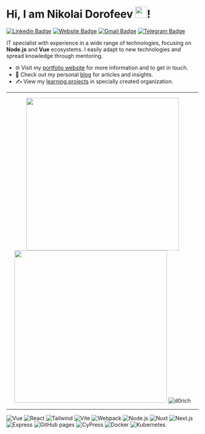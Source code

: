 # Hi, I am Nikolai Dorofeev <img src="https://emojis.slackmojis.com/emojis/images/1531849430/4246/blob-sunglasses.gif?1531849430" width="30"/>! 

[![Linkedin Badge](https://img.shields.io/badge/LinkedIn-0077B5?style=for-the-badge&logo=linkedin&logoColor=white)](https://www.linkedin.com/in/d0rich/)
[![Website Badge](https://img.shields.io/badge/website-000000?style=for-the-badge&logo=About.me&logoColor=white)](https://d0rich.me/)
[![Gmail Badge](https://img.shields.io/badge/Gmail-D14836?style=for-the-badge&logo=gmail&logoColor=white)](mailto:dorich2000@gmail.com)
[![Telegram Badge](https://img.shields.io/badge/Telegram-2CA5E0?style=for-the-badge&logo=telegram&logoColor=white)](https://d0rich.t.me)

IT specialist with experience in a wide range of technologies, focusing on **Node.js** and **Vue** ecosystems. 
I easily adapt to new technologies and spread knowledge through mentoring.

- 🌐 Visit my [portfolio website](https://d0rich.me/) for more information and to get in touch.
- 👋 Check out my personal [blog](https://d0rich.me/blog/) for articles and insights.
- ✍️ View my [learning projects]([https://pr2tik1.medium.com/](https://github.com/d0rich-learning)) in specially created organization.

---

<p align="center">
  <img src="https://github-readme-stats.vercel.app/api?username=d0rich&show_icons=true&theme=radical" width="400">
  <img src="https://github-readme-streak-stats.herokuapp.com?user=d0rich&theme=dark&hide_border=true" width="400">
  <img src="https://github-readme-stats.vercel.app/api/top-langs?username=d0rich&show_icons=true&locale=en&layout=compact&theme=radical" alt="d0rich" />
</p>

---
![Vue](https://img.shields.io/badge/Vue.js-35495E?style=for-the-badge&logo=vuedotjs&logoColor=4FC08D)
![React](https://img.shields.io/badge/React-20232A?style=for-the-badge&logo=react&logoColor=61DAFB)
![Tailwind](https://img.shields.io/badge/Tailwind_CSS-38B2AC?style=for-the-badge&logo=tailwind-css&logoColor=white)
![Vite](https://img.shields.io/badge/Vite-B73BFE?style=for-the-badge&logo=vite&logoColor=FFD62E)
![Webpack](https://img.shields.io/badge/Webpack-8DD6F9?style=for-the-badge&logo=Webpack&logoColor=white)
![Node.js](https://img.shields.io/badge/Node.js-339933?style=for-the-badge&logo=nodedotjs&logoColor=white)
![Nuxt](https://img.shields.io/badge/nuxt.js-00C58E?style=for-the-badge&logo=nuxtdotjs&logoColor=white)
![Next.js](https://img.shields.io/badge/next.js-000000?style=for-the-badge&logo=nextdotjs&logoColor=white)
![Express](https://img.shields.io/badge/Express.js-000000?style=for-the-badge&logo=express&logoColor=white)
![GitHub pages](https://img.shields.io/badge/GitHub%20Pages-222222?style=for-the-badge&logo=GitHub%20Pages&logoColor=white)
![CyPress](https://img.shields.io/badge/Cypress-17202C?style=for-the-badge&logo=cypress&logoColor=white)
![Docker](https://img.shields.io/badge/Docker-2CA5E0?style=for-the-badge&logo=docker&logoColor=white)
![Kubernetes](https://img.shields.io/badge/kubernetes-326ce5.svg?&style=for-the-badge&logo=kubernetes&logoColor=white)
